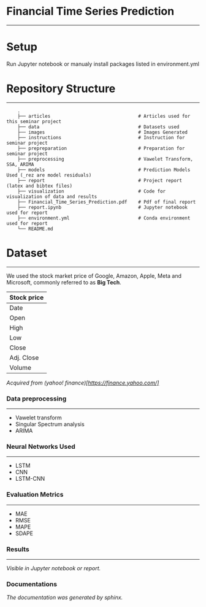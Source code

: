 # Financial Time Series Prediction
---

# Setup

Run Jupyter notebook or manualy install packages listed in environment.yml

# Repository Structure
---
```
    .
    ├── articles                                # Articles used for this seminar project
    ├── data                                    # Datasets used
    ├── images                                  # Images Generated
    ├── instructions                            # Instruction for seminar project
    ├── prepreparation                          # Preparation for seminar project
    ├── preprocessing                           # Vawelet Transform, SSA, ARIMA
    ├── models                                  # Prediction Models Used (_rez are model residuals)
    ├── report                                  # Project report (latex and bibtex files)
    ├── visualization                           # Code for visualization of data and results
    ├── Financial_Time_Series_Prediction.pdf    # Pdf of final report
    ├── report.ipynb                            # Jupyter notebook used for report
    ├── environment.yml                         # Conda environment used for report
    └── README.md
```

# Dataset
---

We used the stock market price of Google, Amazon, Apple,
Meta and Microsoft, commonly referred to as **Big Tech**.

| Stock price |
|-------------|
| Date        |
| Open        |
| High        |
| Low         |
| Close       |
| Adj. Close  |
| Volume      |

*Acquired from (yahoo! finance)[https://finance.yahoo.com/]*

### Data preprocessing
---

* Vawelet transform
* Singular Spectrum analysis
* ARIMA


### Neural Networks Used
---

* LSTM
* CNN
* LSTM-CNN

### Evaluation Metrics
---

* MAE
* RMSE
* MAPE
* SDAPE

### Results
---

*Visible in Jupyter notebook or report.*

### Documentations

*The documentation was generated by sphinx.*
